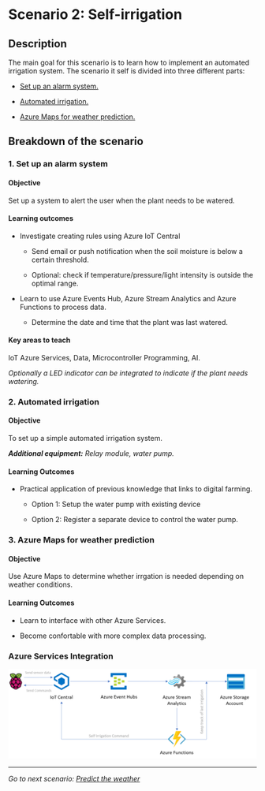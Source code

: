 # **Scenario 2: Self-irrigation**

## **Description**

The main goal for this scenario is to learn how to implement an automated irrigation system.
The scenario it self is divided into three different parts:

- [Set up an alarm system.](#1-set-up-an-alarm-system)

- [Automated irrigation.](#2-automated-irrigation)

- [Azure Maps for weather prediction.](#3-azure-maps-for-weather-prediction)

## **Breakdown of the scenario**

### **1. Set up an alarm system**

#### **Objective**

Set up a system to alert the user when the plant needs to be watered.

#### **Learning outcomes**

- Investigate creating rules using Azure IoT Central
  - Send email or push notification when the soil moisture is below a certain threshold.

  - Optional: check if temperature/pressure/light intensity is outside the optimal range.

- Learn to use Azure Events Hub, Azure Stream Analytics and Azure Functions to process data.
  - Determine the date and time that the plant was last watered.

#### **Key areas to teach**

IoT Azure Services, Data, Microcontroller Programming, AI.

_Optionally a LED indicator can be integrated to indicate if the plant needs watering._

### **2. Automated irrigation**

#### Objective

To set up a simple automated irrigation system.

_**Additional equipment:** Relay module, water pump._

#### Learning Outcomes

- Practical application of previous knowledge that links to digital farming.

  - Option 1: Setup the water pump with existing device
  
  - Option 2: Register a separate device to control the water pump.

### 3. Azure Maps for weather prediction

#### Objective

Use Azure Maps to determine whether irrgation is needed depending on weather conditions.

#### Learning Outcomes

- Learn to interface with other Azure Services.

- Become confortable with more complex data processing.

### **Azure Services Integration**

![AzureServiceS1](../images/AzureServices_Scenario2.png)

--------------

*Go to next scenario: [Predict the weather](./3.-Predict_the_weather.md)*
